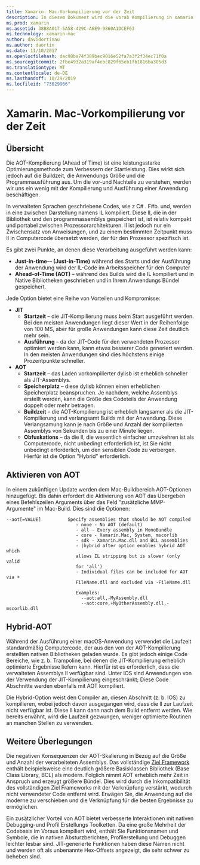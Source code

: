 ```yaml
---
title: Xamarin. Mac-Vorkompilierung vor der Zeit
description: In diesem Dokument wird die vorab Kompilierung in xamarin. Mac beschrieben. Es vergleicht die AOT-Kompilierung mit der JIT-Kompilierung, erläutert, wie AOT aktiviert wird, und zeigt einen Einblick in Hybrid-AOT.
ms.prod: xamarin
ms.assetid: 38B8A017-5A58-429C-A6E9-9860A1DCEF63
ms.technology: xamarin-mac
author: davidortinau
ms.author: daortin
ms.date: 11/10/2017
ms.openlocfilehash: dac98ba74f389bec9016e52fa7a3f2f34ec71f0a
ms.sourcegitcommit: 2fbe4932a319af4ebc829f65eb1fb1816ba305d3
ms.translationtype: MT
ms.contentlocale: de-DE
ms.lasthandoff: 10/29/2019
ms.locfileid: "73029966"
---
```

# <a name="xamarinmac-ahead-of-time-compilation"></a>Xamarin. Mac-Vorkompilierung vor der Zeit

## <a name="overview"></a>Übersicht

Die AOT-Kompilierung (Ahead of Time) ist eine leistungsstarke Optimierungsmethode zum Verbessern der Startleistung. Dies wirkt sich jedoch auf die Buildzeit, die Anwendungs Größe und die Programmausführung aus. Um die vor-und Nachteile zu verstehen, werden wir uns ein wenig mit der Kompilierung und Ausführung einer Anwendung beschäftigen.

In verwalteten Sprachen geschriebene Codes, wie z C# . F#b. und, werden in eine zwischen Darstellung namens IL kompiliert. Diese Il, die in der Bibliothek und den programmassemblys gespeichert ist, ist relativ kompakt und portabel zwischen Prozessorarchitekturen. Il ist jedoch nur ein Zwischensatz von Anweisungen, und zu einem bestimmten Zeitpunkt muss Il in Computercode übersetzt werden, der für den Prozessor spezifisch ist.

Es gibt zwei Punkte, an denen diese Verarbeitung ausgeführt werden kann:

- **Just-in-time-– (Just-in-Time)** während des Starts und der Ausführung der Anwendung wird der IL-Code im Arbeitsspeicher für den Computer
- **Ahead-of-Time (AOT)** – während des Builds wird die IL kompiliert und in Native Bibliotheken geschrieben und in Ihrem Anwendungs Bündel gespeichert.

Jede Option bietet eine Reihe von Vorteilen und Kompromisse:

- **JIT**
  - **Startzeit** – die JIT-Kompilierung muss beim Start ausgeführt werden. Bei den meisten Anwendungen liegt dieser Wert in der Reihenfolge von 100 MS, aber für große Anwendungen kann diese Zeit deutlich mehr sein.
  - **Ausführung** – da der JIT-Code für den verwendeten Prozessor optimiert werden kann, kann etwas besserer Code generiert werden. In den meisten Anwendungen sind dies höchstens einige Prozentpunkte schneller.
- **AOT**
  - **Startzeit** – das Laden vorkompilierter dylisb ist erheblich schneller als JIT-Assemblys.
  - **Speicherplatz** – diese dylisb können einen erheblichen Speicherplatz beanspruchen. Je nachdem, welche Assemblys erstellt werden, kann die Größe des Codeteils der Anwendung doppelt oder mehr betragen.
  - **Buildzeit** – die AOT-Kompilierung ist erheblich langsamer als die JIT-Kompilierung und verlangsamt Builds mit der Anwendung. Diese Verlangsamung kann je nach Größe und Anzahl der kompilierten Assemblys von Sekunden bis zu einer Minute liegen.
  - **Obfuskations** – da die Il, die wesentlich einfacher umzukehren ist als Computercode, nicht unbedingt erforderlich ist, ist Sie nicht unbedingt erforderlich, um den sensiblen Code zu verbergen. Hierfür ist die Option "Hybrid" erforderlich.

## <a name="enabling-aot"></a>Aktivieren von AOT

In einem zukünftigen Update werden dem Mac-Buildbereich AOT-Optionen hinzugefügt. Bis dahin erfordert die Aktivierung von AOT das Übergeben eines Befehlszeilen Arguments über das Feld "zusätzliche MMP-Argumente" im Mac-Build. Dies sind die Optionen:

```
--aot[=VALUE]          Specify assemblies that should be AOT compiled
                          - none - No AOT (default)
                          - all - Every assembly in MonoBundle
                          - core - Xamarin.Mac, System, mscorlib
                          - sdk - Xamarin.Mac.dll and BCL assemblies
                          - |hybrid after option enables hybrid AOT which
                          allows IL stripping but is slower (only valid
                          for 'all')
                          - Individual files can be included for AOT via +
                          FileName.dll and excluded via -FileName.dll

                          Examples:
                            --aot:all,-MyAssembly.dll
                            --aot:core,+MyOtherAssembly.dll,-mscorlib.dll
```

## <a name="hybrid-aot"></a>Hybrid-AOT

Während der Ausführung einer macOS-Anwendung verwendet die Laufzeit standardmäßig Computercode, der aus den von der AOT-Kompilierung erstellten nativen Bibliotheken geladen wurde. Es gibt jedoch einige Code Bereiche, wie z. b. Trampoline, bei denen die JIT-Kompilierung erheblich optimierte Ergebnisse liefern kann. Hierfür ist es erforderlich, dass die verwalteten Assemblys Il verfügbar sind. Unter IOS sind Anwendungen von der Verwendung der JIT-Kompilierung eingeschränkt; Diese Code Abschnitte werden ebenfalls mit AOT kompiliert.

Die Hybrid-Option weist den Compiler an, diesen Abschnitt (z. b. IOS) zu kompilieren, wobei jedoch davon ausgegangen wird, dass die Il zur Laufzeit nicht verfügbar ist. Diese Il kann dann nach dem Build entfernt werden. Wie bereits erwähnt, wird die Laufzeit gezwungen, weniger optimierte Routinen an manchen Stellen zu verwenden.

## <a name="further-considerations"></a>Weitere Überlegungen

Die negativen Konsequenzen der AOT-Skalierung in Bezug auf die Größe und Anzahl der verarbeiteten Assemblys. Das vollständige [Ziel Framework](~/mac/platform/target-framework.md) enthält beispielsweise eine deutlich größere Basisklassen Bibliothek (Base Class Library, BCL) als modern. Folglich nimmt AOT erheblich mehr Zeit in Anspruch und erzeugt größere Bündel. Dies wird durch die Inkompatibilität des vollständigen Ziel Frameworks mit der Verknüpfung verstärkt, wodurch nicht verwendeter Code entfernt wird. Erwägen Sie, die Anwendung auf die moderne zu verschieben und die Verknüpfung für die besten Ergebnisse zu ermöglichen.

Ein zusätzlicher Vorteil von AOT bietet verbesserte Interaktionen mit nativen Debugging-und Profil Erstellungs Toolketten. Da eine große Mehrheit der Codebasis im Voraus kompiliert wird, enthält Sie Funktionsnamen und Symbole, die in nativen Absturzberichten, Profilerstellung und Debuggen leichter lesbar sind. JIT-generierte Funktionen haben diese Namen nicht und werden oft als unbenannte Hex-Offsets angezeigt, die sehr schwer zu beheben sind.
